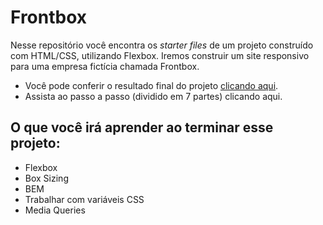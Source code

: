 # Frontbox

Nesse repositório você encontra os *starter files* de um projeto construído com HTML/CSS, utilizando Flexbox. Iremos construir um site responsivo para uma empresa fictícia chamada Frontbox.

- Você pode conferir o resultado final do projeto [clicando aqui](https://frontbox.surge.sh/).
- Assista ao passo a passo (dividido em 7 partes) clicando aqui.

## O que você irá aprender ao terminar esse projeto:

- Flexbox
- Box Sizing
- BEM
- Trabalhar com variáveis CSS
- Media Queries

